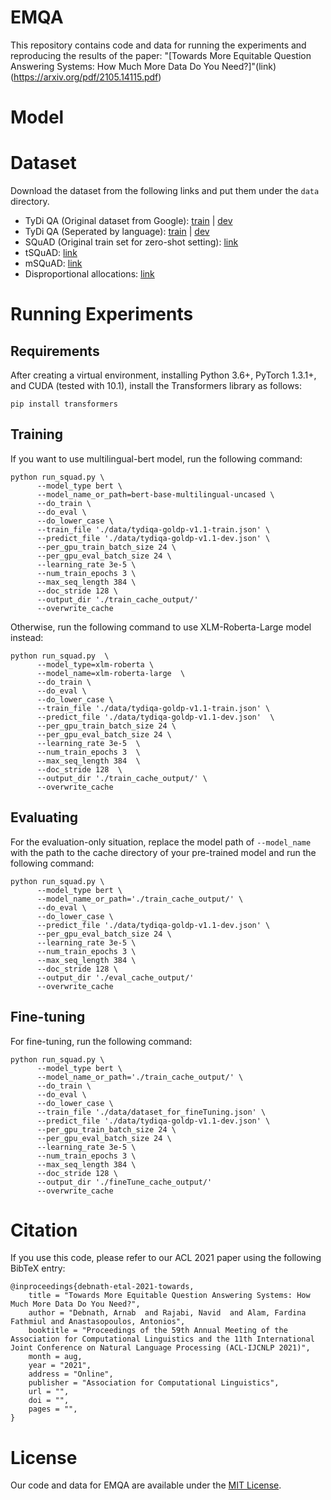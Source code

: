 # EMQA

This repository contains code and data for running the experiments and reproducing the results of the paper: "[Towards More Equitable Question Answering Systems: How Much More Data Do You Need?]"(link)(https://arxiv.org/pdf/2105.14115.pdf)

# Model


# Dataset
Download the dataset from the following links and put them under the ```data``` directory.

* TyDi QA (Original dataset from Google): [train](https://storage.googleapis.com/tydiqa/v1.1/tydiqa-goldp-v1.1-train.json) | [dev](https://storage.googleapis.com/tydiqa/v1.1/tydiqa-goldp-v1.1-dev.json)
* TyDi QA (Seperated by language): [train](https://drive.google.com/drive/folders/1AGwrx8pjvLpu2RVK0ezQhpVl9HwGx1eQ?usp=sharing) | [dev](https://drive.google.com/drive/folders/1i13z8soDaEow2B_mL1wrge-Mb8DTyKx7?usp=sharing)
* SQuAD (Original train set for zero-shot setting): [link](https://rajpurkar.github.io/SQuAD-explorer/dataset/train-v1.1.json)
* tSQuAD: [link](https://exchangelabsgmu-my.sharepoint.com/:f:/g/personal/adebnath_masonlive_gmu_edu/EuR5t97u7kJFvPYnAAa5i3oBSpDhMPNfKBTF9rAVwraf0A?e=eXz09n)
* mSQuAD: [link](https://drive.google.com/drive/folders/1vlLgllRZubvQPr4N0Obg0BDH3f-yuLQK?usp=sharing)
* Disproportional allocations: [link](https://drive.google.com/drive/folders/1hTlUlcqd0i2BtiIdhJKUGx1tKFSGPppz?usp=sharing)

# Running Experiments


## Requirements
After creating a virtual environment, installing Python 3.6+, PyTorch 1.3.1+, and CUDA (tested with 10.1), install the Transformers library as follows:
```
pip install transformers
```

## Training
If you want to use multilingual-bert model, run the following command:
```
python run_squad.py \
      --model_type bert \
      --model_name_or_path=bert-base-multilingual-uncased \
      --do_train \
      --do_eval \
      --do_lower_case \
      --train_file './data/tydiqa-goldp-v1.1-train.json' \
      --predict_file './data/tydiqa-goldp-v1.1-dev.json' \
      --per_gpu_train_batch_size 24 \
      --per_gpu_eval_batch_size 24 \
      --learning_rate 3e-5 \
      --num_train_epochs 3 \
      --max_seq_length 384 \
      --doc_stride 128 \
      --output_dir './train_cache_output/'
      --overwrite_cache
```
Otherwise, run the following command to use XLM-Roberta-Large model instead:
```
python run_squad.py  \
      --model_type=xlm-roberta \
      --model_name=xlm-roberta-large  \
      --do_train \
      --do_eval \
      --do_lower_case \
      --train_file './data/tydiqa-goldp-v1.1-train.json' \
      --predict_file './data/tydiqa-goldp-v1.1-dev.json'  \
      --per_gpu_train_batch_size 24 \
      --per_gpu_eval_batch_size 24 \
      --learning_rate 3e-5  \
      --num_train_epochs 3  \
      --max_seq_length 384  \
      --doc_stride 128  \
      --output_dir './train_cache_output/' \
      --overwrite_cache
```

## Evaluating
For the evaluation-only situation, replace the model path of ```--model_name``` with the path to the cache directory of your pre-trained model and run the following command:
```
python run_squad.py \
      --model_type bert \
      --model_name_or_path='./train_cache_output/' \
      --do_eval \
      --do_lower_case \
      --predict_file './data/tydiqa-goldp-v1.1-dev.json' \
      --per_gpu_eval_batch_size 24 \
      --learning_rate 3e-5 \
      --num_train_epochs 3 \
      --max_seq_length 384 \
      --doc_stride 128 \
      --output_dir './eval_cache_output/'
      --overwrite_cache
```

## Fine-tuning
For fine-tuning, run the following command:
```
python run_squad.py \
      --model_type bert \
      --model_name_or_path='./train_cache_output/' \
      --do_train \
      --do_eval \
      --do_lower_case \
      --train_file './data/dataset_for_fineTuning.json' \
      --predict_file './data/tydiqa-goldp-v1.1-dev.json' \
      --per_gpu_train_batch_size 24 \
      --per_gpu_eval_batch_size 24 \
      --learning_rate 3e-5 \
      --num_train_epochs 3 \
      --max_seq_length 384 \
      --doc_stride 128 \
      --output_dir './fineTune_cache_output/'
      --overwrite_cache
```


# Citation
If you use this code, please refer to our ACL 2021 paper using the following BibTeX entry:
~~~
@inproceedings{debnath-etal-2021-towards,
    title = "Towards More Equitable Question Answering Systems: How Much More Data Do You Need?",
    author = "Debnath, Arnab  and Rajabi, Navid  and Alam, Fardina Fathmiul and Anastasopoulos, Antonios",
    booktitle = "Proceedings of the 59th Annual Meeting of the Association for Computational Linguistics and the 11th International Joint Conference on Natural Language Processing (ACL-IJCNLP 2021)",
    month = aug,
    year = "2021",
    address = "Online",
    publisher = "Association for Computational Linguistics",
    url = "",
    doi = "",
    pages = "",
}
~~~


# License
Our code and data for EMQA are available under the [MIT License](https://github.com/NavidRajabi/EMQA/blob/main/LICENSE).

